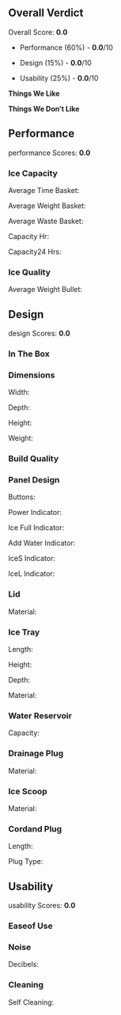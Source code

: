 Overall Verdict
---------------

Overall Score: **0.0**

*   Performance (60%) - **0.0**/10
    
*   Design (15%) - **0.0**/10
    
*   Usability (25%) - **0.0**/10
    

**Things We Like**

**Things We Don’t Like**

Performance
-----------

performance Scores: **0.0**

### Ice Capacity

Average Time Basket:

Average Weight Basket:

Average Waste Basket:

Capacity Hr:

Capacity24 Hrs:

### Ice Quality

Average Weight Bullet:

Design
------

design Scores: **0.0**

### In The Box

### Dimensions

Width:

Depth:

Height:

Weight:

### Build Quality

### Panel Design

Buttons:

Power Indicator:

Ice Full Indicator:

Add Water Indicator:

IceS Indicator:

IceL Indicator:

### Lid

Material:

### Ice Tray

Length:

Height:

Depth:

Material:

### Water Reservoir

Capacity:

### Drainage Plug

Material:

### Ice Scoop

Material:

### Cordand Plug

Length:

Plug Type:

Usability
---------

usability Scores: **0.0**

### Easeof Use

### Noise

Decibels:

### Cleaning

Self Cleaning: